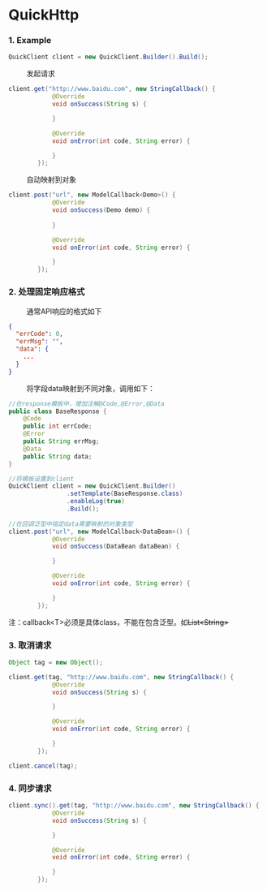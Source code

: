 # QuickHttp


### 1. Example

```java
QuickClient client = new QuickClient.Builder().Build();
```

​	&nbsp;&nbsp;&nbsp;&nbsp;&nbsp;&nbsp;&nbsp;&nbsp;发起请求

```java
client.get("http://www.baidu.com", new StringCallback() {
            @Override
            void onSuccess(String s) {

            }

            @Override
            void onError(int code, String error) {

            }
        });
```

​	&nbsp;&nbsp;&nbsp;&nbsp;&nbsp;&nbsp;&nbsp;&nbsp;自动映射到对象

```java
client.post("url", new ModelCallback<Demo>() {
            @Override
            void onSuccess(Demo demo) {
                
            }

            @Override
            void onError(int code, String error) {

            }
        });
```



### 2. 处理固定响应格式

​	&nbsp;&nbsp;&nbsp;&nbsp;&nbsp;&nbsp;&nbsp;&nbsp;通常API响应的格式如下

```json
{
  "errCode": 0,
  "errMsg": "",
  "data": {
    ...
  }
}
```

​	&nbsp;&nbsp;&nbsp;&nbsp;&nbsp;&nbsp;&nbsp;&nbsp;将字段data映射到不同对象，调用如下：

```java
//在response模板中，增加注解@Code,@Error,@Data
public class BaseResponse {
    @Code
    public int errCode;
    @Error
    public String errMsg;
    @Data
    public String data;
}

//将模板设置到client
QuickClient client = new QuickClient.Builder()
                .setTemplate(BaseResponse.class)
                .enableLog(true)
                .Build();
                
//在回调泛型中指定data需要映射的对象类型
client.post("url", new ModelCallback<DataBean>() {
            @Override
            void onSuccess(DataBean dataBean) {

            }

            @Override
            void onError(int code, String error) {

            }
        });
```

​	注：callback&lt;T&gt;必须是具体class，不能在包含泛型。如~~List&lt;String&gt;~~



### 3. 取消请求

```java
Object tag = new Object();

client.get(tag, "http://www.baidu.com", new StringCallback() {
            @Override
            void onSuccess(String s) {

            }

            @Override
            void onError(int code, String error) {

            }
        });

client.cancel(tag);
```

### 4. 同步请求

```java
client.sync().get(tag, "http://www.baidu.com", new StringCallback() {
            @Override
            void onSuccess(String s) {

            }

            @Override
            void onError(int code, String error) {

            }
        });
```
